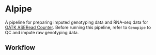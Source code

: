 # AIpipe

A pipeline for preparing imputed genotyping data and RNA-seq data for 
[GATK ASERead Counter](https://gatk.broadinstitute.org/hc/en-us/articles/360037428291-ASEReadCounter).
Before running this pipeline, refer to `Genopipe` to QC and impute raw
genotyping data.

## Workflow